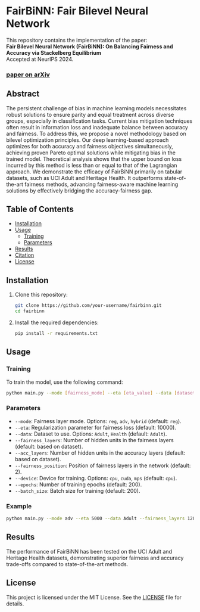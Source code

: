 # FairBiNN: Fair Bilevel Neural Network

This repository contains the implementation of the paper:  
**Fair Bilevel Neural Network (FairBiNN): On Balancing Fairness and Accuracy via Stackelberg Equilibrium**  
Accepted at NeurIPS 2024.
### [paper on arXiv](https://arxiv.org/abs/2410.16432)

## Abstract

The persistent challenge of bias in machine learning models necessitates robust solutions to ensure parity and equal treatment across diverse groups, especially in classification tasks. Current bias mitigation techniques often result in information loss and inadequate balance between accuracy and fairness. To address this, we propose a novel methodology based on bilevel optimization principles. Our deep learning-based approach optimizes for both accuracy and fairness objectives simultaneously, achieving proven Pareto optimal solutions while mitigating bias in the trained model. Theoretical analysis shows that the upper bound on loss incurred by this method is less than or equal to that of the Lagrangian approach. We demonstrate the efficacy of FairBiNN primarily on tabular datasets, such as UCI Adult and Heritage Health. It outperforms state-of-the-art fairness methods, advancing fairness-aware machine learning solutions by effectively bridging the accuracy-fairness gap.

## Table of Contents
- [Installation](#installation)
- [Usage](#usage)
  - [Training](#training)
  - [Parameters](#parameters)
- [Results](#results)
- [Citation](#citation)
- [License](#license)

## Installation

1. Clone this repository:
   ```bash
   git clone https://github.com/your-username/fairbinn.git
   cd fairbinn
   ```

2. Install the required dependencies:
   ```bash
   pip install -r requirements.txt
   ```

## Usage

### Training

To train the model, use the following command:

```bash
python main.py --mode [fairness_mode] --eta [eta_value] --data [dataset_name] --fairness_layers [fairness_layers] --acc_layers [accuracy_layers] --fairness_position [fairness_position] --device [device] --epochs [num_epochs] --batch_size [batch_size]
```

### Parameters

- `--mode`: Fairness layer mode. Options: `reg`, `adv`, `hybrid` (default: `reg`).
- `--eta`: Regularization parameter for fairness loss (default: 10000).
- `--data`: Dataset to use. Options: `Adult`, `Health` (default: `Adult`).
- `--fairness_layers`: Number of hidden units in the fairness layers (default: based on dataset).
- `--acc_layers`: Number of hidden units in the accuracy layers (default: based on dataset).
- `--fairness_position`: Position of fairness layers in the network (default: 2).
- `--device`: Device for training. Options: `cpu`, `cuda`, `mps` (default: `cpu`).
- `--epochs`: Number of training epochs (default: 200).
- `--batch_size`: Batch size for training (default: 200).

### Example

```bash
python main.py --mode adv --eta 5000 --data Adult --fairness_layers 128 128 --acc_layers 128 128 1 --fairness_position 2 --device cuda --epochs 100 --batch_size 128
```

## Results

The performance of FairBiNN has been tested on the UCI Adult and Heritage Health datasets, demonstrating superior fairness and accuracy trade-offs compared to state-of-the-art methods.

<!-- ## Citation

If you find this work useful, please cite our paper:

```
@inproceedings{fairbinn2024,
  title={Fair Bilevel Neural Network (FairBiNN): On Balancing Fairness and Accuracy via Stackelberg Equilibrium},
  author={Mehdi Yazdani-Jahromi, Ali Khodabandeh Yalabadi, Aida Tayebi, Amirarsalan Rajabi, Ivan Garibay, Ozlem Ozmen Garibay},
  booktitle={NeurIPS},
  year={2024},
  url={PLACEHOLDER_FOR_LINK}
}
``` -->

## License

This project is licensed under the MIT License. See the [LICENSE](LICENSE) file for details.
